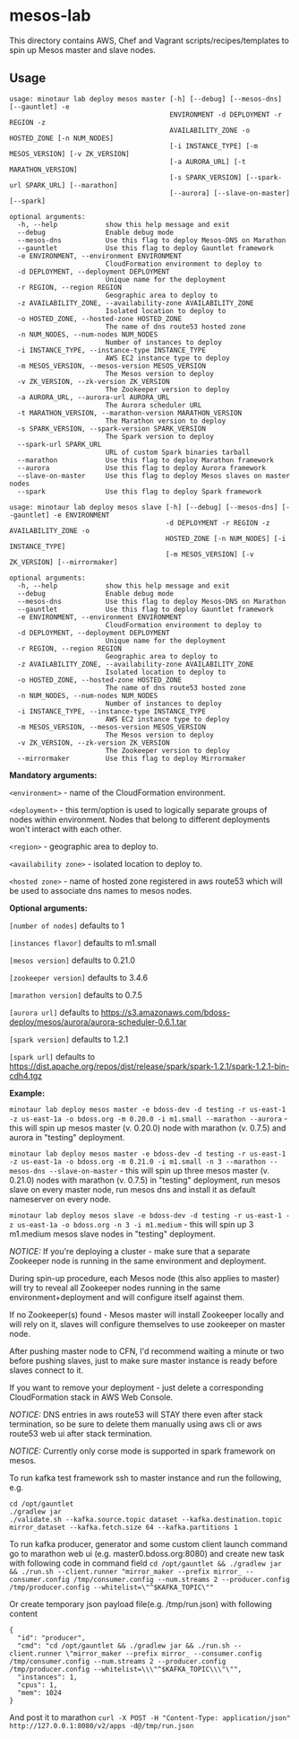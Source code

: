 mesos-lab
=========
This directory contains AWS, Chef and Vagrant scripts/recipes/templates to spin up Mesos master and slave nodes.

## Usage
```
usage: minotaur lab deploy mesos master [-h] [--debug] [--mesos-dns] [--gauntlet] -e
                                        ENVIRONMENT -d DEPLOYMENT -r REGION -z
                                        AVAILABILITY_ZONE -o HOSTED_ZONE [-n NUM_NODES]
                                        [-i INSTANCE_TYPE] [-m MESOS_VERSION] [-v ZK_VERSION]
                                        [-a AURORA_URL] [-t MARATHON_VERSION]
                                        [-s SPARK_VERSION] [--spark-url SPARK_URL] [--marathon]
                                        [--aurora] [--slave-on-master] [--spark]

optional arguments:
  -h, --help            show this help message and exit
  --debug               Enable debug mode
  --mesos-dns           Use this flag to deploy Mesos-DNS on Marathon
  --gauntlet            Use this flag to deploy Gauntlet framework
  -e ENVIRONMENT, --environment ENVIRONMENT
                        CloudFormation environment to deploy to
  -d DEPLOYMENT, --deployment DEPLOYMENT
                        Unique name for the deployment
  -r REGION, --region REGION
                        Geographic area to deploy to
  -z AVAILABILITY_ZONE, --availability-zone AVAILABILITY_ZONE
                        Isolated location to deploy to
  -o HOSTED_ZONE, --hosted-zone HOSTED_ZONE
                        The name of dns route53 hosted zone
  -n NUM_NODES, --num-nodes NUM_NODES
                        Number of instances to deploy
  -i INSTANCE_TYPE, --instance-type INSTANCE_TYPE
                        AWS EC2 instance type to deploy
  -m MESOS_VERSION, --mesos-version MESOS_VERSION
                        The Mesos version to deploy
  -v ZK_VERSION, --zk-version ZK_VERSION
                        The Zookeeper version to deploy
  -a AURORA_URL, --aurora-url AURORA_URL
                        The Aurora scheduler URL
  -t MARATHON_VERSION, --marathon-version MARATHON_VERSION
                        The Marathon version to deploy
  -s SPARK_VERSION, --spark-version SPARK_VERSION
                        The Spark version to deploy
  --spark-url SPARK_URL
                        URL of custom Spark binaries tarball
  --marathon            Use this flag to deploy Marathon framework
  --aurora              Use this flag to deploy Aurora framework
  --slave-on-master     Use this flag to deploy Mesos slaves on master nodes
  --spark               Use this flag to deploy Spark framework
```

```
usage: minotaur lab deploy mesos slave [-h] [--debug] [--mesos-dns] [--gauntlet] -e ENVIRONMENT
                                       -d DEPLOYMENT -r REGION -z AVAILABILITY_ZONE -o
                                       HOSTED_ZONE [-n NUM_NODES] [-i INSTANCE_TYPE]
                                       [-m MESOS_VERSION] [-v ZK_VERSION] [--mirrormaker]

optional arguments:
  -h, --help            show this help message and exit
  --debug               Enable debug mode
  --mesos-dns           Use this flag to deploy Mesos-DNS on Marathon
  --gauntlet            Use this flag to deploy Gauntlet framework
  -e ENVIRONMENT, --environment ENVIRONMENT
                        CloudFormation environment to deploy to
  -d DEPLOYMENT, --deployment DEPLOYMENT
                        Unique name for the deployment
  -r REGION, --region REGION
                        Geographic area to deploy to
  -z AVAILABILITY_ZONE, --availability-zone AVAILABILITY_ZONE
                        Isolated location to deploy to
  -o HOSTED_ZONE, --hosted-zone HOSTED_ZONE
                        The name of dns route53 hosted zone
  -n NUM_NODES, --num-nodes NUM_NODES
                        Number of instances to deploy
  -i INSTANCE_TYPE, --instance-type INSTANCE_TYPE
                        AWS EC2 instance type to deploy
  -m MESOS_VERSION, --mesos-version MESOS_VERSION
                        The Mesos version to deploy
  -v ZK_VERSION, --zk-version ZK_VERSION
                        The Zookeeper version to deploy
  --mirrormaker         Use this flag to deploy Mirrormaker
```

**Mandatory arguments:**

`<environment>` - name of the CloudFormation environment.

`<deployment>` - this term/option is used to logically separate groups of nodes within environment. Nodes that belong to different deployments won't interact with each other.

`<region>` - geographic area to deploy to.

`<availability zone>` - isolated location to deploy to.

`<hosted zone>` - name of hosted zone registered in aws route53 which will be used to associate dns names to mesos nodes.

**Optional arguments:**

`[number of nodes]` defaults to 1

`[instances flavor]` defaults to m1.small

`[mesos version]` defaults to 0.21.0

`[zookeeper version]` defaults to 3.4.6

`[marathon version]` defaults to 0.7.5

`[aurora url]` defaults to https://s3.amazonaws.com/bdoss-deploy/mesos/aurora/aurora-scheduler-0.6.1.tar

`[spark version]` defaults to 1.2.1

`[spark url]` defaults to https://dist.apache.org/repos/dist/release/spark/spark-1.2.1/spark-1.2.1-bin-cdh4.tgz

**Example:**

`minotaur lab deploy mesos master -e bdoss-dev -d testing -r us-east-1 -z us-east-1a -o bdoss.org -m 0.20.0 -i m1.small --marathon --aurora` - this will spin up mesos master (v. 0.20.0) node with marathon (v. 0.7.5) and aurora in "testing" deployment.

`minotaur lab deploy mesos master -e bdoss-dev -d testing -r us-east-1 -z us-east-1a -o bdoss.org -m 0.21.0 -i m1.small -n 3 --marathon --mesos-dns --slave-on-master` - this will spin up three mesos master (v. 0.21.0) nodes with marathon (v. 0.7.5) in "testing" deployment, run mesos slave on every master node, run mesos dns and install it as default nameserver on every node.

`minotaur lab deploy mesos slave -e bdoss-dev -d testing -r us-east-1 -z us-east-1a -o bdoss.org -n 3 -i m1.medium` - this will spin up 3 m1.medium mesos slave nodes in "testing" deployment.

*NOTICE:* If you're deploying a cluster - make sure that a separate Zookeeper node is running in the same environment and deployment.

During spin-up procedure, each Mesos node (this also applies to master) will try to reveal all Zookeeper nodes running in the same environment+deployment and will configure itself against them.

If no Zookeeper(s) found - Mesos master will install Zookeeper locally and will rely on it, slaves will configure themselves to use zookeeper on master node.

After pushing master node to CFN, I'd recommend waiting a minute or two before pushing slaves, just to make sure master instance is ready before slaves connect to it.

If you want to remove your deployment - just delete a corresponding CloudFormation stack in AWS Web Console.

*NOTICE:* DNS entries in aws route53 will STAY there even after stack termination, so be sure to delete them manually using aws cli or aws route53 web ui after stack termination.

*NOTICE:* Currently only corse mode is supported in spark framework on mesos.

To run kafka test framework ssh to master instance and run the following, e.g.
```
cd /opt/gauntlet
./gradlew jar
./validate.sh --kafka.source.topic dataset --kafka.destination.topic mirror_dataset --kafka.fetch.size 64 --kafka.partitions 1
```

To run kafka producer, generator and some custom client launch command go to marathon web ui (e.g. master0.bdoss.org:8080) and create new task with following code in command field
`cd /opt/gauntlet && ./gradlew jar && ./run.sh --client.runner "mirror_maker --prefix mirror_ --consumer.config /tmp/consumer.config --num.streams 2 --producer.config /tmp/producer.config --whitelist=\"^$KAFKA_TOPIC\""`

Or create temporary json payload file(e.g. /tmp/run.json) with following content
```
{
  "id": "producer",
  "cmd": "cd /opt/gauntlet && ./gradlew jar && ./run.sh --client.runner \"mirror_maker --prefix mirror_ --consumer.config /tmp/consumer.config --num.streams 2 --producer.config /tmp/producer.config --whitelist=\\\"^$KAFKA_TOPIC\\\"\"",
  "instances": 1,
  "cpus": 1,
  "mem": 1024
}
```

And post it to marathon
`curl -X POST -H "Content-Type: application/json" http://127.0.0.1:8080/v2/apps -d@/tmp/run.json`